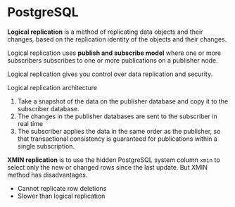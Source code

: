 # PostgreSQL

**Logical replication** is a method of replicating data objects and their changes, based on the replication identity of the objects and their changes.

Logical replication uses **publish and subscribe model** where one or more subscribers subscribes to one or more publications on a publisher node.

Logical replication gives you control over data replication and security.

Logical replication architecture
1. Take a snapshot of the data on the publisher database and copy it to the subscriber database.
2. The changes in the publisher databases are sent to the subscriber in real time
3. The subscriber applies the data in the same order as the publisher, so that transactional consistency is guaranteed for publications within a single subscription.

**XMIN replication** is to use the hidden PostgreSQL system column `xmin` to select only the new or changed rows since the last update. But XMIN method has disadvantages.
- Cannot replicate row deletions
- Slower than logical replication

